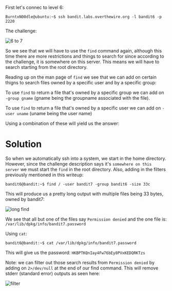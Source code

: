 First let's connec to level 6:  
```
BurntxN00dle@ubuntu:~$ ssh bandit.labs.overthewire.org -l bandit6 -p 2220
```
The challenge:

![6 to 7](https://user-images.githubusercontent.com/41026969/50057925-46913680-013f-11e9-85b9-c601eb2f170c.png)  

So we see that we will have to use the ```find``` command again, although this time there are more restrictions
and things to search for since according to the challenge, it is somewhere on this server. This means 
we will have to search starting from the root directory.

Reading up on the man page of ```find``` we see that we can add on certain thigns to search files owned by a specific
user and by a specific group:

To use ```find``` to return a file that's owned by a specific group we can add on ```-group gname``` (gname being the groupname
associated with the file).

To use ```find``` to return a file that's owned by a specific user we can add on ```-user uname``` (uname being the user name)

Using a combination of these will yield us the answer:

# Solution

So when we automatically ssh into a system, we start in the home directory. However, since the challenge description
says it's ```somewhere on this server``` we must start the ```find``` in the root directory. Also, adding in the
filters previously mentioned in this writeup:

```
bandit6@bandit:~$ find / -user bandit7 -group bandit6 -size 33c
```
This will produce us a pretty long output with multiple files being 33 bytes, owned by bandit7:

![long find](https://user-images.githubusercontent.com/41026969/50058129-1b5c1680-0142-11e9-915d-cdb3778204b6.png)

We see that all but one of the files say ```Permission denied``` and the one file is: ```/var/lib/dpkg/info/bandit7.password```

Using ```cat```: 

```
bandit6@bandit:~$ cat /var/lib/dpkg/info/bandit7.password
```

This will give us the password: ```HKBPTKQnIay4Fw76bEy8PVxKEDQRKTzs```  

Note: we can filter out those search results from ```Permission denied``` by adding on ```2>/dev/null``` at the end of our
find command. This will remove stderr (standard error) outputs as seen here:

![filter](https://user-images.githubusercontent.com/41026969/50058259-af7aad80-0143-11e9-996e-a385e362364f.png)
